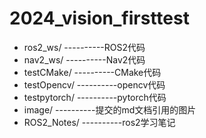 # 2024_vision_firsttest
- ros2_ws/ ----------ROS2代码
- nav2_ws/ ----------Nav2代码
- testCMake/ ----------CMake代码
- testOpencv/ ----------opencv代码
- testpytorch/ ----------pytorch代码
- image/ ----------提交的md文档引用的图片
- ROS2_Notes/ ----------ros2学习笔记